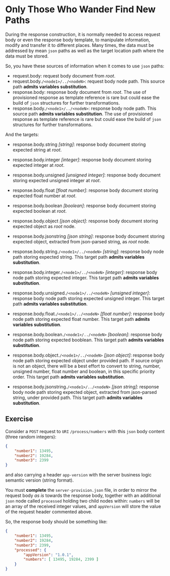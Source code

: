 # Only Those Who Wander Find New Paths

During the response construction, it is normally needed to access request body or even the response body template, to manipulate information, modify and transfer it to different places. Many times, the data must be addressed by mean `json` paths as well as the target location path where the data must be stored.

So, you have these sources of information when it comes to use `json` paths:

- request.body: request body document from *root*.
- request.body.`/<node1>/../<nodeN>`: request body node path. This source path **admits variables substitution**.
- response.body: response body document from *root*. The use of provisioned response as template reference is rare but could ease the build of `json` structures for further transformations.
- response.body.`/<node1>/../<nodeN>`: response body node path. This source path **admits variables substitution**. The use of provisioned response as template reference is rare but could ease the build of `json` structures for further transformations.

And the targets:

- response.body.string *[string]*: response body document storing expected string at *root*.

- response.body.integer *[integer]*: response body document storing expected integer at *root*.

- response.body.unsigned *[unsigned integer]*: response body document storing expected unsigned integer at *root*.

- response.body.float *[float number]*: response body document storing expected float number at *root*.

- response.body.boolean *[boolean]*: response body document storing expected boolean at *root*.

- response.body.object *[json object]*: response body document storing expected object as *root* node.

- response.body.jsonstring *[json string]*: response body document storing expected object, extracted from json-parsed string, as *root* node.

- response.body.string.`/<node1>/../<nodeN>` *[string]*: response body node path storing expected string. This target path **admits variables substitution**.

- response.body.integer.`/<node1>/../<nodeN>` *[integer]*: response body node path storing expected integer. This target path **admits variables substitution**.

- response.body.unsigned.`/<node1>/../<nodeN>` *[unsigned integer]*: response body node path storing expected unsigned integer. This target path **admits variables substitution**.

- response.body.float.`/<node1>/../<nodeN>` *[float number]*: response body node path storing expected float number. This target path **admits variables substitution**.

- response.body.boolean.`/<node1>/../<nodeN>` *[boolean]*: response body node path storing expected booblean. This target path **admits variables substitution**.

- response.body.object.`/<node1>/../<nodeN>` *[json object]*: response body node path storing expected object under provided path. If source origin is not an object, there will be a best effort to convert to string, number, unsigned number, float number and boolean, in this specific priority order. This target path **admits variables substitution**.

- response.body.jsonstring.`/<node1>/../<nodeN>` *[json string]*: response body node path storing expected object, extracted from json-parsed string, under provided path. This target path **admits variables substitution**.

## Exercise

Consider a `POST` request to `URI` `/process/numbers` with this `json` body content (three random integers):

```json
{
    "number1": 13495,
    "number2": 19284,
    "number3": 2399
}
```

and also carrying a header `app-version` with the server business logic semantic version (string format).

You must **complete** the `server-provision.json` file, in order to mirror the request body *as is* towards the response body, together with an additional `json` node called `processed` holding two child nodes within: `numbers` will be an array of the received integer values, and `appVersion` will store the value of the request header commented above.

So, the response body should be something like:

```json
{
    "number1": 13495,
    "number2": 19284,
    "number3": 2399,
    "processed": {
        "appVersion": "1.0.1",
        "numbers": [ 13495, 19284, 2399 ]
    }
}
```

